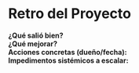 # Retro del Proyecto

**¿Qué salió bien?**  
**¿Qué mejorar?**  
**Acciones concretas (dueño/fecha):**  
**Impedimentos sistémicos a escalar:**
